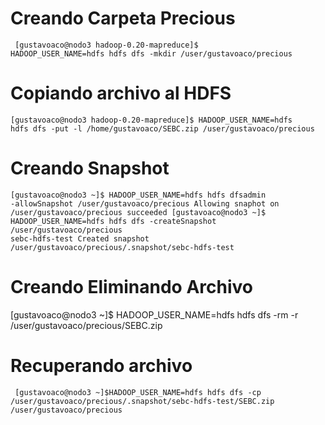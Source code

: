 
# Creando Carpeta Precious
<code> [gustavoaco@nodo3 hadoop-0.20-mapreduce]$ HADOOP_USER_NAME=hdfs hdfs dfs -mkdir /user/gustavoaco/precious </code>
# Copiando archivo al HDFS
<code>[gustavoaco@nodo3 hadoop-0.20-mapreduce]$ HADOOP_USER_NAME=hdfs hdfs dfs -put -l /home/gustavoaco/SEBC.zip /user/gustavoaco/precious </code>
# Creando Snapshot
<code>[gustavoaco@nodo3 ~]$ HADOOP_USER_NAME=hdfs hdfs dfsadmin -allowSnapshot /user/gustavoaco/precious
Allowing snaphot on /user/gustavoaco/precious succeeded
[gustavoaco@nodo3 ~]$ HADOOP_USER_NAME=hdfs hdfs dfs -createSnapshot /user/gustavoaco/precious sebc-hdfs-test                                                           Created snapshot /user/gustavoaco/precious/.snapshot/sebc-hdfs-test
  </code>
 # Creando Eliminando Archivo                           
 [gustavoaco@nodo3 ~]$ HADOOP_USER_NAME=hdfs hdfs dfs -rm -r  /user/gustavoaco/precious/SEBC.zip
 # Recuperando archivo 
<code> [gustavoaco@nodo3 ~]$HADOOP_USER_NAME=hdfs hdfs dfs -cp /user/gustavoaco/precious/.snapshot/sebc-hdfs-test/SEBC.zip /user/gustavoaco/precious
 </code>


